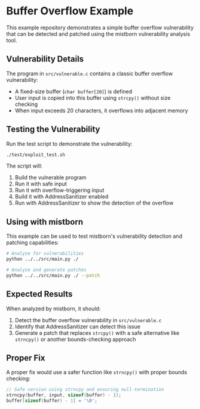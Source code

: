 # Buffer Overflow Example

This example repository demonstrates a simple buffer overflow vulnerability that can be detected and patched using the mistborn vulnerability analysis tool.

## Vulnerability Details

The program in `src/vulnerable.c` contains a classic buffer overflow vulnerability:
- A fixed-size buffer (`char buffer[20]`) is defined
- User input is copied into this buffer using `strcpy()` without size checking
- When input exceeds 20 characters, it overflows into adjacent memory

## Testing the Vulnerability

Run the test script to demonstrate the vulnerability:

```bash
./test/exploit_test.sh
```

The script will:
1. Build the vulnerable program
2. Run it with safe input
3. Run it with overflow-triggering input
4. Build it with AddressSanitizer enabled
5. Run with AddressSanitizer to show the detection of the overflow

## Using with mistborn

This example can be used to test mistborn's vulnerability detection and patching capabilities:

```bash
# Analyze for vulnerabilities
python ../../src/main.py ./

# Analyze and generate patches
python ../../src/main.py ./ --patch
```

## Expected Results

When analyzed by mistborn, it should:
1. Detect the buffer overflow vulnerability in `src/vulnerable.c`
2. Identify that AddressSanitizer can detect this issue
3. Generate a patch that replaces `strcpy()` with a safe alternative like `strncpy()` or another bounds-checking approach

## Proper Fix

A proper fix would use a safer function like `strncpy()` with proper bounds checking:

```c
// Safe version using strncpy and ensuring null-termination
strncpy(buffer, input, sizeof(buffer) - 1);
buffer[sizeof(buffer) - 1] = '\0';
```